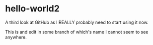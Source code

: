 # hello-world2
A third look at GitHub as I REALLY probably need to start using it now.

This is and edit in some branch of which's name I cannot seem to see anywhere.
